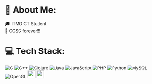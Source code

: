 # 💫 About Me:
🎓 ITMO CT Student<br>👾 CGSG forever!!!<br>


# 💻 Tech Stack:
![C](https://img.shields.io/badge/c-%2300599C.svg?style=for-the-badge&logo=c&logoColor=white) 
![C++](https://img.shields.io/badge/c++-%2300599C.svg?style=for-the-badge&logo=c%2B%2B&logoColor=white) 
![Clojure](https://img.shields.io/badge/Clojure-%23Clojure.svg?style=for-the-badge&logo=Clojure&logoColor=Clojure) 
![Java](https://img.shields.io/badge/java-%23ED8B00.svg?style=for-the-badge&logo=openjdk&logoColor=white) 
![JavaScript](https://img.shields.io/badge/javascript-%23323330.svg?style=for-the-badge&logo=javascript&logoColor=%23F7DF1E) 
![PHP](https://img.shields.io/badge/php-%23777BB4.svg?style=for-the-badge&logo=php&logoColor=white) 
![Python](https://img.shields.io/badge/python-3670A0?style=for-the-badge&logo=python&logoColor=ffdd54) 
![MySQL](https://img.shields.io/badge/mysql-4479A1.svg?style=for-the-badge&logo=mysql&logoColor=white) 
![OpenGL](https://img.shields.io/badge/OpenGL-%23FFFFFF.svg?style=for-the-badge&logo=opengl) 
<img name="VulkaAPI" src="https://upload.wikimedia.org/wikipedia/commons/f/f8/Vulkan_API_logo.svg" height="25">
<img name="DirectX12" style="background-color:white" src="https://upload.wikimedia.org/wikipedia/commons/7/7f/Microsoft-DirectX-Logo-wordmark.svg" height="25">
